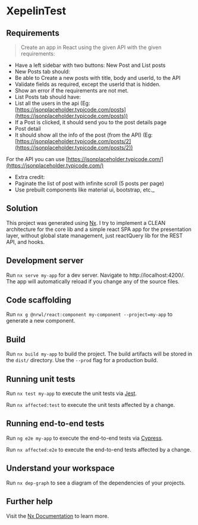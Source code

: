 

# XepelinTest

## Requirements

 > Create an app in React using the given API with the given requirements:

- Have a left sidebar with two buttons: New Post and List posts
- New Posts tab should:
- Be able to Create a new posts with title, body and userId, to the API
- Validate fields as required, except the userId that is hidden.
- Show an error if the requirements are not met.
- List Posts tab should have:
- List all the users in the api (Eg: [https://jsonplaceholder.typicode.com/posts](https://jsonplaceholder.typicode.com/posts))
- If a Post is clicked, it should send you to the post details page
- Post detail
- It should show all the info of the post (from the API)
  (Eg: [https://jsonplaceholder.typicode.com/posts/2](https://jsonplaceholder.typicode.com/posts/2))

For the API you can use [https://jsonplaceholder.typicode.com/](https://jsonplaceholder.typicode.com/)

- Extra credit:
- Paginate the list of post with infinite scroll (5 posts per page)
- Use prebuilt components like material ui, bootstrap, etc._

## Solution

This project was generated using [Nx](https://nx.dev).
 I try to implement a CLEAN architecture for the core lib and a simple react SPA app 
for the presentation layer, without global state management, just reactQuery  lib for the REST API, and hooks.

## Development server

Run `nx serve my-app` for a dev server. Navigate to http://localhost:4200/. The app will automatically reload if you change any of the source files.

## Code scaffolding

Run `nx g @nrwl/react:component my-component --project=my-app` to generate a new component.

## Build

Run `nx build my-app` to build the project. The build artifacts will be stored in the `dist/` directory. Use the `--prod` flag for a production build.

## Running unit tests

Run `nx test my-app` to execute the unit tests via [Jest](https://jestjs.io).

Run `nx affected:test` to execute the unit tests affected by a change.

## Running end-to-end tests

Run `ng e2e my-app` to execute the end-to-end tests via [Cypress](https://www.cypress.io).

Run `nx affected:e2e` to execute the end-to-end tests affected by a change.

## Understand your workspace

Run `nx dep-graph` to see a diagram of the dependencies of your projects.

## Further help

Visit the [Nx Documentation](https://nx.dev) to learn more.




